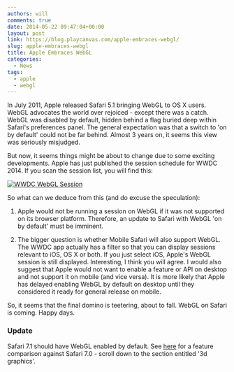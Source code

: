 ```yaml
---
authors: will
comments: true
date: 2014-05-22 09:47:04+00:00
layout: post
link: https://blog.playcanvas.com/apple-embraces-webgl/
slug: apple-embraces-webgl
title: Apple Embraces WebGL
categories:
  - News
tags:
  - apple
  - webgl
---
```


In July 2011, Apple released Safari 5.1 bringing WebGL to OS X users. WebGL advocates the world over rejoiced - except there was a catch. WebGL was disabled by default, hidden behind a flag buried deep within Safari's preferences panel. The general expectation was that a switch to 'on by default' could not be far behind. Almost 3 years on, it seems this view was seriously misjudged.

But now, it seems things might be about to change due to some exciting developments. Apple has just published the session schedule for WWDC 2014. If you scan the session list, you will find this:

[![WWDC WebGL Session](/img/wwdc-webgl-session.png)](/img/wwdc-webgl-session.png)

So what can we deduce from this (and do excuse the speculation):

1. Apple would not be running a session on WebGL if it was not supported on its browser platform. Therefore, an update to Safari with WebGL 'on by default' must be imminent.

2. The bigger question is whether Mobile Safari will also support WebGL. The WWDC app actually has a filter so that you can display sessions relevant to iOS, OS X or both. If you just select iOS, Apple's WebGL session is still displayed. Interesting, I think you will agree. I would also suggest that Apple would not want to enable a feature or API on desktop and not support it on mobile (and vice versa). It is more likely that Apple has delayed enabling WebGL by default on desktop until they considered it ready for general release on mobile.

So, it seems that the final domino is teetering, about to fall. WebGL on Safari is coming. Happy days.

### Update

Safari 7.1 should have WebGL enabled by default. See [here](http://html5test.com/compare/browser/9b895f1cfb68b0d5/safari-7.0.html) for a feature comparison against Safari 7.0 - scroll down to the section entitled '3d graphics'.
